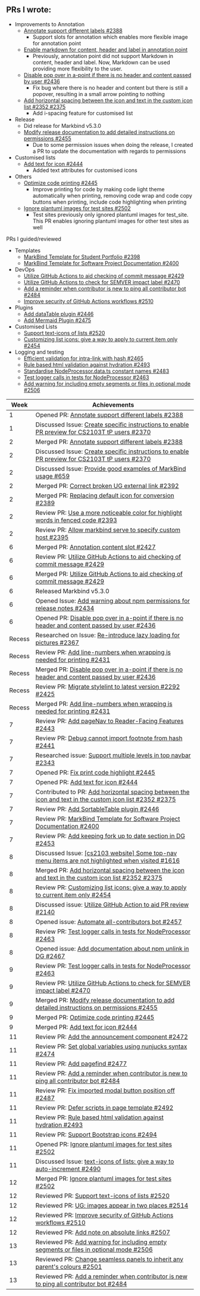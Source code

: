 ## PRs I wrote:

- Improvements to Annotation
  - [Annotate support different labels #2388](https://github.com/MarkBind/markbind/pull/2388)
    - Support slots for annotation which enables more flexible image for annotation point
  - [Enable markdown for content, header and label in annotation point](https://github.com/MarkBind/markbind/pull/2427)
    - Previously, annotation point did not support Markdown in content, header and label. Now, Markdown can be used providing more flexibility to the user.
  - [Disable pop over in a-point if there is no header and content passed by user #2436](https://github.com/MarkBind/markbind/pull/2436)
    - Fix bug where there is no header and content but there is still a popover, resulting in a small arrow pointing to nothing
  - [Add horizontal spacing between the icon and text in the custom icon list #2352 #2375](https://github.com/MarkBind/markbind/pull/2375)
    - Add i-spacing feature for customised list
- Release
  - Did release for Markbind v5.3.0
  - [Modify release documentation to add detailed instructions on permissions #2455](https://github.com/MarkBind/markbind/pull/2455)
    - Due to some permission issues when doing the release, I created a PR to update the documentation with regards to permissions
- Customised lists
  - [Add text for icon #2444](https://github.com/MarkBind/markbind/pull/2444)
    - Added text attributes for customised icons
- Others
  - [Optimize code printing #2445](https://github.com/MarkBind/markbind/pull/2445)
    - Improve printing for code by making code light theme automatically when printing, removing code wrap and code copy buttons when printing, include code highlighting when printing
  - [Ignore plantuml images for test sites #2502](https://github.com/MarkBind/markbind/pull/2502)
    - Test sites previously only ignored plantuml images for test_site. This PR enables ignoring plantuml images for other test sites as well

PRs I guided/reviewed

- Templates
  - [MarkBind Template for Student Portfolio #2398](https://github.com/MarkBind/markbind/pull/2398)
  - [MarkBind Template for Software Project Documentation #2400](https://github.com/MarkBind/markbind/pull/2400)
- DevOps
  - [Utilize GitHub Actions to aid checking of commit message #2429](https://github.com/MarkBind/markbind/pull/2429)
  - [Utilize GitHub Actions to check for SEMVER impact label #2470](https://github.com/MarkBind/markbind/pull/2470)
  - [Add a reminder when contributor is new to ping all contributor bot #2484](https://github.com/MarkBind/markbind/pull/2484)
  - [Improve security of GitHub Actions workflows #2510](https://github.com/MarkBind/markbind/pull/2510)
- Plugins
  - [Add dataTable plugin #2446](https://github.com/MarkBind/markbind/pull/2446)
  - [Add Mermaid Plugin #2475](https://github.com/MarkBind/markbind/pull/2475)
- Customised Lists
  - [Support text-icons of lists #2520](https://github.com/MarkBind/markbind/pull/2520)
  - [Customizing list icons: give a way to apply to current item only #2454](https://github.com/MarkBind/markbind/pull/2454)
- Logging and testing
  - [Efficient validation for intra-link with hash #2465](https://github.com/MarkBind/markbind/pull/2465)
  - [Rule based html validation against hydration #2493](https://github.com/MarkBind/markbind/pull/2493)
  - [Standardise NodeProcessor.data.ts constant names #2483](https://github.com/MarkBind/markbind/pull/2483)
  - [Test logger calls in tests for NodeProcessor #2463](https://github.com/MarkBind/markbind/pull/2463)
  - [Add warning for including empty segments or files in optional mode #2506](https://github.com/MarkBind/markbind/pull/2506)

| Week   | Achievements                                                                                                                                              |
| ------ | --------------------------------------------------------------------------------------------------------------------------------------------------------- |
| 1      | Opened PR: [Annotate support different labels #2388](https://github.com/MarkBind/markbind/pull/2388)                                                      |
| 1      | Discussed Issue: [Create specific instructions to enable PR preview for CS2103T tP users #2370](https://github.com/MarkBind/markbind/issues/2370)         |
| 2      | Merged PR: [Annotate support different labels #2388](https://github.com/MarkBind/markbind/pull/2388)                                                      |
| 2      | Discussed Issue: [Create specific instructions to enable PR preview for CS2103T tP users #2370](https://github.com/MarkBind/markbind/issues/2370)         |
| 2      | Discussed Issue: [Provide good examples of MarkBind usage #659](https://github.com/MarkBind/markbind/issues/659)                                          |
| 2      | Merged PR: [Correct broken UG external link #2392](https://github.com/MarkBind/markbind/pull/2392)                                                        |
| 2      | Merged PR: [Replacing default icon for conversion #2389](https://github.com/MarkBind/markbind/pull/2389)                                                  |
| 2      | Review PR: [Use a more noticeable color for highlight words in fenced code #2393](https://github.com/MarkBind/markbind/pull/2394)                         |
| 2      | Review PR: [Allow markbind serve to specify custom host #2395](https://github.com/MarkBind/markbind/pull/2395)                                            |
| 6      | Merged PR: [Annotation content slot #2427](https://github.com/MarkBind/markbind/pull/2427)                                                                |
| 6      | Review PR: [Utilize GitHub Actions to aid checking of commit message #2429](https://github.com/MarkBind/markbind/pull/2429)                               |
| 6      | Merged PR: [Utilize GitHub Actions to aid checking of commit message #2429](https://github.com/MarkBind/markbind/pull/2429)                               |
| 6      | Released Markbind v5.3.0                                                                                                                                  |
| 6      | Opened Issue: [Add warning about npm permissions for release notes #2434](https://github.com/MarkBind/markbind/issues/2434)                               |
| 6      | Opened PR: [Disable pop over in a-point if there is no header and content passed by user #2436](https://github.com/MarkBind/markbind/pull/2436)           |
| Recess | Researched on Issue: [Re-introduce lazy loading for pictures #2367](https://github.com/MarkBind/markbind/issues/2367)                                     |
| Recess | Review PR: [Add line-numbers when wrapping is needed for printing #2431](https://github.com/MarkBind/markbind/pull/2431)                                  |
| Recess | Merged PR: [Disable pop over in a-point if there is no header and content passed by user #2436](https://github.com/MarkBind/markbind/pull/2436)           |
| Recess | Review PR: [Migrate stylelint to latest version #2292 #2425](https://github.com/MarkBind/markbind/pull/2425)                                              |
| Recess | Merged PR: [Add line-numbers when wrapping is needed for printing #2431](https://github.com/MarkBind/markbind/pull/2431)                                  |
| 7      | Review PR: [Add pageNav to Reader-Facing Features #2443](https://github.com/MarkBind/markbind/pull/2443)                                                  |
| 7      | Review PR: [Debug cannot import footnote from hash #2441](https://github.com/MarkBind/markbind/pull/2441)                                                 |
| 7      | Researched issue: [Support multiple levels in top navbar #2343](https://github.com/MarkBind/markbind/issues/2343)                                         |
| 7      | Opened PR: [Fix print code highlight #2445](https://github.com/MarkBind/markbind/pull/2445)                                                               |
| 7      | Opened PR: [Add text for icon #2444](https://github.com/MarkBind/markbind/pull/2444)                                                                      |
| 7      | Contributed to PR: [Add horizontal spacing between the icon and text in the custom icon list #2352 #2375](https://github.com/MarkBind/markbind/pull/2375) |
| 7      | Review PR: [Add SortableTable plugin #2446](https://github.com/MarkBind/markbind/pull/2446)                                                               |
| 7      | Review PR: [MarkBind Template for Software Project Documentation #2400](https://github.com/MarkBind/markbind/pull/2400)                                   |
| 7      | Review PR: [Add keeping fork up to date section in DG #2453](https://github.com/MarkBind/markbind/pull/2453)                                              |
| 8      | Discussed Issue: [[cs2103 website] Some top-nav menu items are not highlighted when visited #1616](https://github.com/MarkBind/markbind/issues/1616)      |
| 8      | Merged PR: [Add horizontal spacing between the icon and text in the custom icon list #2352 #2375](https://github.com/MarkBind/markbind/pull/2375)         |
| 8      | Review PR: [Customizing list icons: give a way to apply to current item only #2454](https://github.com/MarkBind/markbind/pull/2454)                       |
| 8      | Discussed issue: [Utilize GitHub Action to aid PR review #2140](https://github.com/MarkBind/markbind/issues/2140)                                         |
| 8      | Opened issue: [Automate all-contributors bot #2457](https://github.com/MarkBind/markbind/pull/2455)                                                       |
| 8      | Review PR: [Test logger calls in tests for NodeProcessor #2463](https://github.com/MarkBind/markbind/pull/2463)                                           |
| 8      | Opened issue: [Add documentation about npm unlink in DG #2467](https://github.com/MarkBind/markbind/issues/2467)                                          |
| 9      | Review PR: [Test logger calls in tests for NodeProcessor #2463](https://github.com/MarkBind/markbind/pull/2463)                                           |
| 9      | Review PR: [Utilize GitHub Actions to check for SEMVER impact label #2470](https://github.com/MarkBind/markbind/pull/2470)                                |
| 9      | Merged PR: [Modify release documentation to add detailed instructions on permissions #2455](https://github.com/MarkBind/markbind/pull/2455)               |
| 9      | Merged PR: [Optimize code printing #2445](https://github.com/MarkBind/markbind/pull/2445)                                                                 |
| 9      | Merged PR: [Add text for icon #2444](https://github.com/MarkBind/markbind/pull/2444)                                                                      |
| 11     | Review PR: [Add the announcement component #2472](https://github.com/MarkBind/markbind/pull/2472)                                                         |
| 11     | Review PR: [Set global variables using nunjucks syntax #2474](https://github.com/MarkBind/markbind/pull/2474)                                             |
| 11     | Review PR: [Add pagefind #2477](https://github.com/MarkBind/markbind/pull/2477)                                                                           |
| 11     | Review PR: [Add a reminder when contributor is new to ping all contributor bot #2484](https://github.com/MarkBind/markbind/pull/2484)                     |
| 11     | Review PR: [Fix imported modal button position off #2487](https://github.com/MarkBind/markbind/pull/2487)                                                 |
| 11     | Review PR: [Defer scripts in page template #2492](https://github.com/MarkBind/markbind/pull/2492)                                                         |
| 11     | Review PR: [Rule based html validation against hydration #2493](https://github.com/MarkBind/markbind/pull/2493)                                           |
| 11     | Review PR: [Support Bootstrap icons #2494](https://github.com/MarkBind/markbind/pull/2494)                                                                |
| 11     | Opened PR: [Ignore plantuml images for test sites #2502](https://github.com/MarkBind/markbind/pull/2502)                                                  |
| 11     | Discussed Issue: [text-icons of lists: give a way to auto-increment #2490](https://github.com/MarkBind/markbind/issues/2490)                              |
| 12     | Merged PR: [Ignore plantuml images for test sites #2502](https://github.com/MarkBind/markbind/pull/2502)                                                  |
| 12     | Reviewed PR: [Support text-icons of lists #2520](https://github.com/MarkBind/markbind/pull/2520)                                                          |
| 12     | Reviewed PR: [UG: images appear in two places #2514](https://github.com/MarkBind/markbind/pull/2514)                                                      |
| 12     | Reviewed PR: [Improve security of GitHub Actions workflows #2510](https://github.com/MarkBind/markbind/pull/2510)                                         |
| 12     | Reviewed PR: [Add note on absolute links #2507](https://github.com/MarkBind/markbind/pull/2507)                                                           |
| 13     | Reviewed PR: [Add warning for including empty segments or files in optional mode #2506](https://github.com/MarkBind/markbind/pull/2506)                   |
| 13     | Reviewed PR: [Change seamless panels to inherit any parent's colours #2501](https://github.com/MarkBind/markbind/pull/2501)                               |
| 13     | Reviewed PR: [Add a reminder when contributor is new to ping all contributor bot #2484](https://github.com/MarkBind/markbind/pull/2484)                   |
